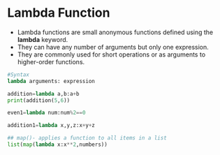 # Lambda Function

* Lambda functions are small anonymous functions defined using the **lambda** keyword.&#x20;
* They can have any number of arguments but only one expression.&#x20;
* They are commonly used for short operations or as arguments to higher-order functions.

```python
#Syntax
lambda arguments: expression

addition=lambda a,b:a+b
print(addition(5,6))

even1=lambda num:num%2==0

addition1=lambda x,y,z:x+y+z

## map()- applies a function to all items in a list
list(map(lambda x:x**2,numbers))
```
